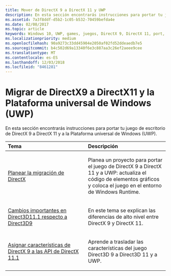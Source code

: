 ```yaml
---
title: Mover de DirectX 9 a DirectX 11 y UWP
description: En esta sección encontrarás instrucciones para portar tu juego de escritorio de DirectX 9 a DirectX 11 y a la Plataforma universal de Windows (UWP).
ms.assetid: 7a3f8ddf-d5b2-1c05-b532-70459befda4e
ms.date: 02/08/2017
ms.topic: article
keywords: Windows 10, UWP, games, juegos, DirectX 9, DirectX 11, port, portar
ms.localizationpriority: medium
ms.openlocfilehash: 90a9273c33dd45904e2050af02fd52ddeaedb7e5
ms.sourcegitcommit: b4c502d69a13340f6e3c887aa3c26ef2aeee9cee
ms.translationtype: MT
ms.contentlocale: es-ES
ms.lasthandoff: 12/03/2018
ms.locfileid: "8461281"
---
```

# <a name="moving-from-directx-9-to-directx-11-and-universal-windows-platform-uwp"></a>Migrar de DirectX9 a DirectX11 y la Plataforma universal de Windows (UWP)



En esta sección encontrarás instrucciones para portar tu juego de escritorio de DirectX 9 a DirectX 11 y a la Plataforma universal de Windows (UWP).

<table>
<colgroup>
<col width="50%" />
<col width="50%" />
</colgroup>
<thead>
<tr class="header">
<th align="left">Tema</th>
<th align="left">Descripción</th>
</tr>
</thead>
<tbody>
<tr class="odd">
<td align="left"><p><a href="plan-your-directx-port.md">Planear la migración de DirectX</a></p></td>
<td align="left"><p>Planea un proyecto para portar el juego de DirectX 9 a DirectX 11 y a UWP: actualiza el código de elementos gráficos y coloca el juego en el entorno de Windows Runtime.</p></td>
</tr>
<tr class="even">
<td align="left"><p><a href="understand-direct3d-11-1-concepts.md">Cambios importantes en Direct3D11.1 respecto a Direct3D9</a></p></td>
<td align="left"><p>En este tema se explican las diferencias de alto nivel entre DirectX 9 y DirectX 11.</p></td>
</tr>
<tr class="odd">
<td align="left"><p><a href="feature-mapping.md">Asignar características de DirectX 9 a las API de DirectX 11.1</a></p></td>
<td align="left"><p>Aprende a trasladar las características del juego Direct3D 9 a Direct3D 11 y a UWP.</p></td>
</tr>
</tbody>
</table>

 

 

 




